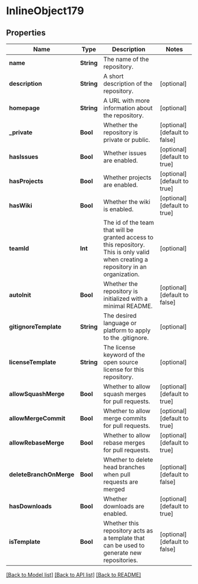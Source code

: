 # InlineObject179

## Properties
Name | Type | Description | Notes
------------ | ------------- | ------------- | -------------
**name** | **String** | The name of the repository. | 
**description** | **String** | A short description of the repository. | [optional] 
**homepage** | **String** | A URL with more information about the repository. | [optional] 
**_private** | **Bool** | Whether the repository is private or public. | [optional] [default to false]
**hasIssues** | **Bool** | Whether issues are enabled. | [optional] [default to true]
**hasProjects** | **Bool** | Whether projects are enabled. | [optional] [default to true]
**hasWiki** | **Bool** | Whether the wiki is enabled. | [optional] [default to true]
**teamId** | **Int** | The id of the team that will be granted access to this repository. This is only valid when creating a repository in an organization. | [optional] 
**autoInit** | **Bool** | Whether the repository is initialized with a minimal README. | [optional] [default to false]
**gitignoreTemplate** | **String** | The desired language or platform to apply to the .gitignore. | [optional] 
**licenseTemplate** | **String** | The license keyword of the open source license for this repository. | [optional] 
**allowSquashMerge** | **Bool** | Whether to allow squash merges for pull requests. | [optional] [default to true]
**allowMergeCommit** | **Bool** | Whether to allow merge commits for pull requests. | [optional] [default to true]
**allowRebaseMerge** | **Bool** | Whether to allow rebase merges for pull requests. | [optional] [default to true]
**deleteBranchOnMerge** | **Bool** | Whether to delete head branches when pull requests are merged | [optional] [default to false]
**hasDownloads** | **Bool** | Whether downloads are enabled. | [optional] [default to true]
**isTemplate** | **Bool** | Whether this repository acts as a template that can be used to generate new repositories. | [optional] [default to false]

[[Back to Model list]](../README.md#documentation-for-models) [[Back to API list]](../README.md#documentation-for-api-endpoints) [[Back to README]](../README.md)


